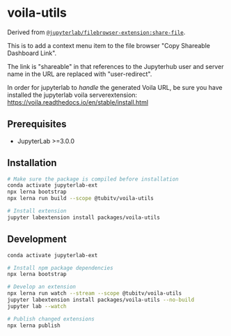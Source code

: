 # voila-utils

Derived from [`@jupyterlab/filebrowser-extension:share-file`](https://jupyterlab.readthedocs.io/en/stable/developer/extension_points.html#copy-shareable-link).

This is to add a context menu item to the file browser "Copy Shareable Dashboard Link".

The link is "shareable" in that references to the Jupyterhub user and server name in the URL are replaced with "user-redirect".

In order for jupyterlab to *handle* the generated Voila URL, be sure you have installed the jupyterlab voila serverextension:
https://voila.readthedocs.io/en/stable/install.html

## Prerequisites

* JupyterLab >=3.0.0

## Installation

```bash
# Make sure the package is compiled before installation
conda activate jupyterlab-ext
npx lerna bootstrap
npx lerna run build --scope @tubitv/voila-utils

# Install extension
jupyter labextension install packages/voila-utils
```

## Development

```bash
conda activate jupyterlab-ext

# Install npm package dependencies
npx lerna bootstrap

# Develop an extension
npx lerna run watch --stream --scope @tubitv/voila-utils
jupyter labextension install packages/voila-utils --no-build
jupyter lab --watch

# Publish changed extensions
npx lerna publish
```
